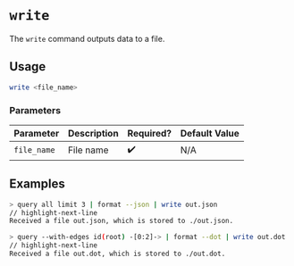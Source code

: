 # `write`

The `write` command outputs data to a file.

## Usage

```bash
write <file_name>
```

### Parameters

| Parameter   | Description | Required? | Default Value |
| ----------- | ----------- | --------- | ------------- |
| `file_name` | File name   | ✔️        | N/A           |

## Examples

```bash title="Select 3 resources and write them to out.json in JSON format"
> query all limit 3 | format --json | write out.json
// highlight-next-line
​Received a file out.json, which is stored to ./out.json.
```

```bash title="Select the root node and traverse 2 levels deep, and write the result as dot graph to out.dot"
> query --with-edges id(root) -[0:2]-> | format --dot | write out.dot
// highlight-next-line
​Received a file out.dot, which is stored to ./out.dot.
```
